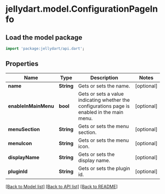 # jellydart.model.ConfigurationPageInfo

## Load the model package
```dart
import 'package:jellydart/api.dart';
```

## Properties
Name | Type | Description | Notes
------------ | ------------- | ------------- | -------------
**name** | **String** | Gets or sets the name. | [optional] 
**enableInMainMenu** | **bool** | Gets or sets a value indicating whether the configurations page is enabled in the main menu. | [optional] 
**menuSection** | **String** | Gets or sets the menu section. | [optional] 
**menuIcon** | **String** | Gets or sets the menu icon. | [optional] 
**displayName** | **String** | Gets or sets the display name. | [optional] 
**pluginId** | **String** | Gets or sets the plugin id. | [optional] 

[[Back to Model list]](../README.md#documentation-for-models) [[Back to API list]](../README.md#documentation-for-api-endpoints) [[Back to README]](../README.md)


